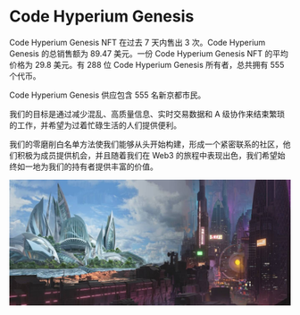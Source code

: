 # Code Hyperium Genesis

Code Hyperium Genesis NFT 在过去 7 天内售出 3 次。Code Hyperium Genesis 的总销售额为 89.47 美元。一份 Code Hyperium Genesis NFT 的平均价格为 29.8 美元。有 288 位 Code Hyperium Genesis 所有者，总共拥有 555 个代币。

Code Hyperium Genesis 供应包含 555 名新京都市民。

我们的目标是通过减少混乱、高质量信息、实时交易数据和 A 级协作来结束繁琐的工作，并希望为过着忙碌生活的人们提供便利。

我们的零磨削白名单方法使我们能够从头开始构建，形成一个紧密联系的社区，他们积极为成员提供机会，并且随着我们在 Web3 的旅程中表现出色，我们希望始终如一地为我们的持有者提供丰富的价值。

![unnamed](unnamed.jpg)
